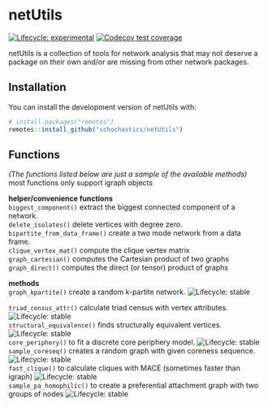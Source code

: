 
<!-- README.md is generated from README.Rmd. Please edit that file -->

# netUtils

<!-- badges: start -->

[![Lifecycle:
experimental](https://img.shields.io/badge/lifecycle-experimental-orange.svg)](https://www.tidyverse.org/lifecycle/#experimental)
[![Codecov test
coverage](https://codecov.io/gh/schochastics/netUtils/branch/master/graph/badge.svg)](https://codecov.io/gh/schochastics/netUtils?branch=master)
<!-- badges: end -->

netUtils is a collection of tools for network analysis that may not
deserve a package on their own and/or are missing from other network
packages.

## Installation

You can install the development version of netUtils with:

``` r
# install.packages("remotes")
remotes::install_github("schochastics/netUtils")
```

## Functions

*(The functions listed below are just a sample of the available
methods)*  
most functions only support igraph objects

**helper/convenience functions**  
`biggest_component()` extract the biggest connected component of a
network.  
`delete_isolates()` delete vertices with degree zero.  
`bipartite_from_data_frame()` create a two mode network from a data
frame.  
`clique_vertex_mat()` compute the clique vertex matrix  
`graph_cartesian()` computes the Cartesian product of two graphs  
`graph_direct()` computes the direct (or tensor) product of graphs

**methods**  
`graph_kpartite()` create a random k-partite network. ![Lifecycle:
stable](https://img.shields.io/badge/lifecycle-stable-green.svg)  
<!-- `dyad_census_attr()` calculate dyad census with vertex attributes. ![Lifecycle: stable](https://img.shields.io/badge/lifecycle-stable-green.svg)   -->
`triad_census_attr()` calculate triad census with vertex attributes.
![Lifecycle:
stable](https://img.shields.io/badge/lifecycle-stable-green.svg)  
`structural_equivalence()` finds structurally equivalent vertices.
![Lifecycle:
stable](https://img.shields.io/badge/lifecycle-stable-green.svg)  
`core_periphery()` to fit a discrete core periphery model. ![Lifecycle:
stable](https://img.shields.io/badge/lifecycle-experimental-orange.svg)  
`sample_coreseq()` creates a random graph with given coreness sequence.
![Lifecycle:
stable](https://img.shields.io/badge/lifecycle-stable-green.svg)  
`fast_clique()` to calculate cliques with MACE (sometimes faster than
igraph) ![Lifecycle:
stable](https://img.shields.io/badge/lifecycle-stable-green.svg)  
`sample_pa_homophilic()` to create a preferential attachment graph with
two groups of nodes ![Lifecycle:
stable](https://img.shields.io/badge/lifecycle-experimental-orange.svg)
